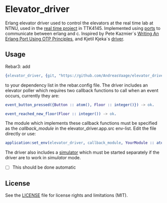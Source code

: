 # Elevator_driver

Erlang elevator driver used to control the elevators at the real time lab at NTNU, used in the [real time project](https://github.com/TTK4145/Project) in TTK4145. Implemented using [ports](http://erlang.org/doc/tutorial/c_port.html) to communicate between erlang and c. Inspired by Pete Kazmier´s [Writing An Erlang Port Using OTP Principles](http://www2.erlangcentral.org/wiki/?title=Writing_an_Erlang_Port_using_OTP_Principles), and Kjetil Kjeka´s [driver](https://github.com/kjetilkjeka/Real-time-elevator/blob/master). 

## Usage
Rebar3: add 

```erlang
{elevator_driver, {git, "https://github.com/AndreasVaage/elevator_driver", {branch, "master"}}} 
```

to your dependency list in the rebar.config file.
The driver includes an elevator poller which requires two callback functions to call when an event occurs, currently they are:

```erlang
event_button_pressed({Button :: atom(), Floor :: integer()}) -> ok.
```

```erlang
event_reached_new_floor(Floor :: integer()) -> ok.
```
The module which implements these callback functions must be specified as the *callback_module* in the elevator_driver.app.src env-list. Edit the file directly or use:

```erlang
application:set_env(elevator_driver, callback_module, YourModule :: atom()).
```

The driver also includes a [simulator](simulator/README.md) which must be started separately if the driver are to work in _simulator_ mode. 

- [ ] This should be done automatic

## License

See the [LICENSE](LICENSE.md) file for license rights and limitations (MIT).
	